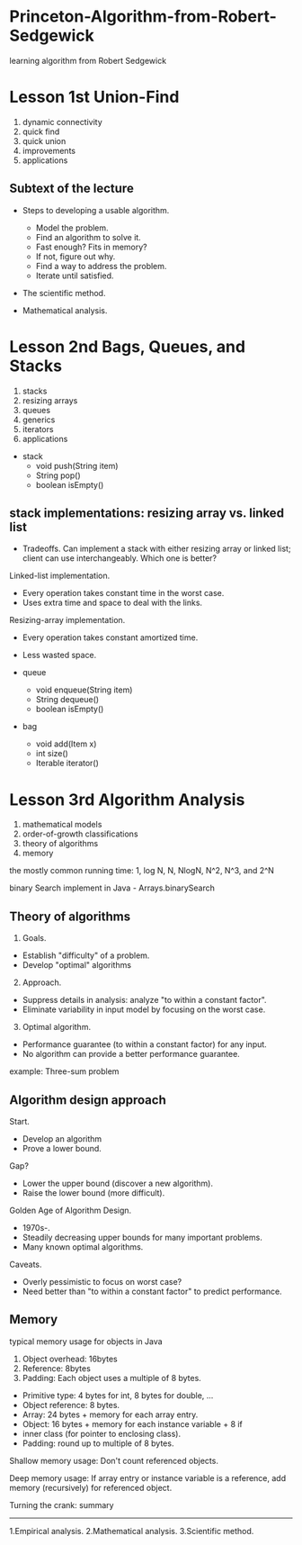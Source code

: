 # Princeton-Algorithm-from-Robert-Sedgewick
learning algorithm from Robert Sedgewick

# Lesson 1st Union-Find

1. dynamic connectivity
2. quick find
3. quick union
4. improvements
5. applications

## Subtext of the lecture 
- Steps to developing a usable algorithm.
  - Model the problem.
  - Find an algorithm to solve it.
  - Fast enough? Fits in memory?
  - If not, figure out why.
  - Find a way to address the problem.
  - Iterate until satisfied.
  
- The scientific method.

- Mathematical analysis.

# Lesson 2nd Bags, Queues, and Stacks

1. stacks
2. resizing arrays
3. queues
4. generics
5. iterators
6. applications

- stack
  - void push(String item)
  - String pop()
  - boolean isEmpty()
  
##  stack implementations: resizing array vs. linked list

- Tradeoffs. Can implement a stack with either resizing array or linked list;
client can use interchangeably. Which one is better?

Linked-list implementation.
  - Every operation takes constant time in the worst case.
  - Uses extra time and space to deal with the links.
  
Resizing-array implementation.
  - Every operation takes constant amortized time.
  - Less wasted space.
  
- queue
  - void enqueue(String item)
  - String dequeue()
  - boolean isEmpty()
  
- bag
  - void add(Item x)
  - int size()
  - Iterable<Item> iterator()
  
# Lesson 3rd Algorithm Analysis

1. mathematical models
2. order-of-growth classifications
3. theory of algorithms
4. memory

the mostly common running time:
1, log N, N, NlogN, N^2, N^3, and 2^N

binary Search implement in Java - Arrays.binarySearch

## Theory of algorithms

1. Goals.
- Establish "difficulty" of a problem.
- Develop "optimal" algorithms

2. Approach.
- Suppress details in analysis: analyze "to within a constant factor".
- Eliminate variability in input model by focusing on the worst case.

3. Optimal algorithm.
- Performance guarantee (to within a constant factor) for any input.
- No algorithm can provide a better performance guarantee.

example: Three-sum problem

## Algorithm design approach

Start.
- Develop an algorithm
- Prove a lower bound.

Gap?
- Lower the upper bound (discover a new algorithm).
- Raise the lower bound (more difficult).

Golden Age of Algorithm Design.
- 1970s-.
- Steadily decreasing upper bounds for many important problems.
- Many known optimal algorithms.

Caveats.
- Overly pessimistic to focus on worst case?
- Need better than "to within a constant factor" to predict performance.

## Memory

typical memory usage for objects in Java

1. Object overhead: 16bytes
2. Reference: 8bytes
3. Padding: Each object uses a multiple of 8 bytes.

- Primitive type: 4 bytes for int, 8 bytes for double, ...
- Object reference: 8 bytes.
- Array: 24 bytes + memory for each array entry.
- Object: 16 bytes + memory for each instance variable + 8 if
- inner class (for pointer to enclosing class).
- Padding: round up to multiple of 8 bytes.

Shallow memory usage: Don't count referenced objects.

Deep memory usage: If array entry or instance variable is a reference,
add memory (recursively) for referenced object.

Turning the crank: summary
________________________________

1.Empirical analysis.
2.Mathematical analysis.
3.Scientific method.
